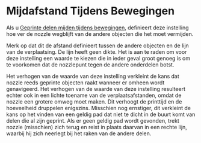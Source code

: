 Mijdafstand Tijdens Bewegingen
====
Als u [Geprinte delen mijden tijdens bewegingen](travel_avoid_other_parts.md), definieert deze instelling hoe ver de nozzle wegblijft van de andere objecten die het moet vermijden.

Merk op dat dit de afstand definieert tussen de andere objecten en de lijn van de verplaatsing. De lijn heeft geen dikte. Het is aan te raden om voor deze instelling een waarde te kiezen die in ieder geval groot genoeg is om te voorkomen dat de nozzlepunt tegen de andere onderdelen botst.

Het verhogen van de waarde van deze instelling verkleint de kans dat nozzle reeds geprinte objecten raakt wanneer er omheen wordt genavigeerd. Het verhogen van de waarde van deze instelling resulteert echter ook in een lichte toename van de verplaatsafstanden, omdat de nozzle een grotere omweg moet maken. Dit verhoogt de printtijd en de hoeveelheid druppelen enigszins. Misschien nog ernstiger, dit verkleint de kans op het vinden van een geldig pad dat niet te dicht in de buurt komt van delen die al zijn geprint. Als er geen geldig pad wordt gevonden, trekt nozzle (misschien) zich terug en reist in plaats daarvan in een rechte lijn, waarbij hij zich neerlegt bij het raken van de andere delen.